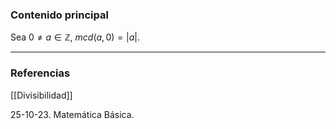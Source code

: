 ### Contenido principal

Sea $0 \not = a \in \mathbb{Z}$, $mcd(a,0) = |a|$.

--- 
### Referencias

[[Divisibilidad]]

25-10-23. Matemática Básica.